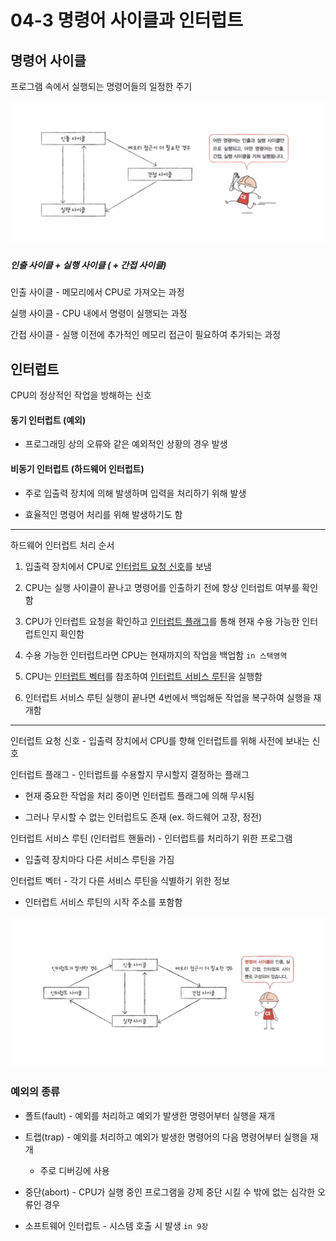 # 04-3 명령어 사이클과 인터럽트

## 명령어 사이클

프로그램 속에서 실행되는 명령어들의 일정한 주기

![](04_3_명령어_사이클과_인터럽트_assets/e244d60e94fdba129ad795f15c673caf983491f7.png)

##### 인출 사이클 + 실행 사이클 ( + 간접 사이클)

인출 사이클 - 메모리에서 CPU로 가져오는 과정

실행 사이클 - CPU 내에서 명령이 실행되는 과정

간접 사이클 - 실행 이전에 추가적인 메모리 접근이 필요하여 추가되는 과정

## 인터럽트

CPU의 정상적인 작업을 방해하는 신호

#### 동기 인터럽트 (예외)

- 프로그래밍 상의 오류와 같은 예외적인 상황의 경우 발생

#### 비동기 인터럽트 (하드웨어 인터럽트)

- 주로 입출력 장치에 의해 발생하며 입력을 처리하기 위해 발생

- 효율적인 명령어 처리를 위해 발생하기도 함

---

하드웨어 인터럽트 처리 순서

1. 입출력 장치에서 CPU로 <u>인터럽트 요청 신호</u>를 보냄

2. CPU는 실행 사이클이 끝나고 명령어를 인출하기 전에 항상 인터럽트 여부를 확인함

3. CPU가 인터럽트 요청을 확인하고 <u>인터럽트 플래그</u>를 통해 현재 수용 가능한 인터럽트인지 확인함

4. 수용 가능한 인터럽트라면 CPU는 현재까지의 작업을 백업함 `in 스택영역`

5. CPU는 <u>인터럽트 벡터</u>를 참조하여 <u>인터럽트 서비스 루틴</u>을 실행함

6. 인터럽트 서비스 루틴 실행이 끝나면 4번에서 백업해둔 작업을 복구하여 실행을 재개함

---

인터럽트 요청 신호 - 입출력 장치에서 CPU를 향해 인터럽트를 위해 사전에 보내는 신호

인터럽트 플래그 - 인터럽트를 수용할지 무시할지 결정하는 플래그

- 현재 중요한 작업을 처리 중이면 인터럽트 플래그에 의해 무시됨

- 그러나 무시할 수 없는 인터럽트도 존재 (ex. 하드웨어 고장, 정전)

인터럽트 서비스 루틴 (인터럽트 핸들러) - 인터럽트를 처리하기 위한 프로그램

- 입출력 장치마다 다른 서비스 루틴을 가짐

인터럽트 벡터 - 각기 다른 서비스 루틴을 식별하기 위한 정보

- 인터럽트 서비스 루틴의 시작 주소를 포함함

![](04_3_명령어_사이클과_인터럽트_assets/2d240cc8035ba44d48806572adf2e91441947c7b.png)

### 예외의 종류

- 폴트(fault) - 예외를 처리하고 예외가 발생한 명령어부터 실행을 재개

- 트랩(trap) - 예외를 처리하고 예외가 발생한 명령어의 다음 명령어부터 실행을 재개
  
  - 주로 디버깅에 사용

- 중단(abort) - CPU가 실행 중인 프로그램을 강제 중단 시킬 수 밖에 없는 심각한 오류인 경우

- 소프트웨어 인터럽트 - 시스템 호출 시 발생 `in 9장`
